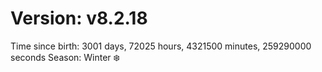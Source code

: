# Version: v8.2.18
Time since birth: 3001 days, 72025 hours, 4321500 minutes, 259290000 seconds
Season: Winter ❄️
